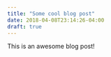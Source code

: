 ```yaml
---
title: "Some cool blog post"
date: 2018-04-08T23:14:26-04:00
draft: true
---
```


This is an awesome blog post!

